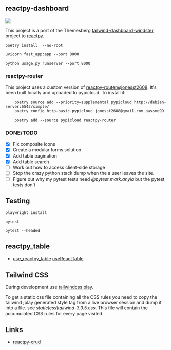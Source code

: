 ## reactpy-dashboard

![](https://www.admin-dashboards.com/content/images/size/w2000/2021/11/windster-tailwind-css-dashboard.jpg)

This project is a port of the Themesberg [tailwind-dashboard-windster] project to [reactpy].

    poetry install  --no-root

    uvicorn fast_app:app --port 8000

    python usage.py runserver --port 8000


### reactpy-router

This project uses a custom version of [reactpy-router@jonesst2608]. It's been built locally
and uploaded to pypicloud. To install it:

        poetry source add --priority=supplemental pypicloud http://debian-server:6543/simple/
        poetry config http-basic.pypicloud jonesst2608@gmail.com passme99
        
        poetry add --source pypicloud reactpy-router

### DONE/TODO

- [X] Fix composite icons
- [X] Create a modular forms solution
- [X] Add table pagination
- [X] Add table search
- [ ] Work out how to access client-side storage
- [ ] Stop the crazy python stack dump when the a user leaves the site.
- [ ] Figure out why my pytest tests need *@pytest.mark.anyio* but the pytest tests don't

## Testing

    playwright install

    pytest

    pytest --headed


## reactpy_table

* [use_reactpy_table](tmp/table/examples/react/pagination/src/main.tsx#L110)
        [useReactTable](tmp/table/packages/react-table/src/index.tsx#L57)


## Tailwind CSS

During development use [tailwindcss play]. 

To get a static css file containing all the CSS rules you need to copy
the tailwind ;play generated style tag from a live browser session and 
dump it into a file. see *static\css\tailwind-3.3.5.css*. This file will 
contain the accumulated CSS rules for every page visited.


## Links

* [reactpy-crud]


[tailwindcss play]: https://tailwindcss.com/docs/installation/play-cdn
[reactpy-crud]: https://github.com/fazt/reactpy-crud
[reactpy-router@jonesst2608]: https://github.com/stevej2608/reactpy-router
[reactpy]: https://github.com/reactive-python/reactpy
[reactpy-router]: https://github.com/reactive-python/reactpy-router
[tailwind-dashboard-windster]: https://demo.themesberg.com/windster/
 

